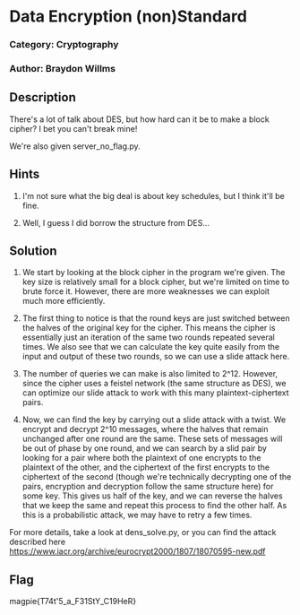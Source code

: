 
# Data Encryption (non)Standard
### Category: Cryptography
### Author: Braydon Willms

## Description
There's a lot of talk about DES, but how hard can it be to make a block cipher? I bet you can't break mine!

We're also given server\_no\_flag.py.

## Hints
1. I'm not sure what the big deal is about key schedules, but I think it'll be fine. 

2. Well, I guess I did borrow the structure from DES...

## Solution
1. We start by looking at the block cipher in the program we're given. The key size is relatively small for a block cipher, but we're limited on time to brute force it. However, there are more weaknesses we can exploit much more efficiently.

2. The first thing to notice is that the round keys are just switched between the halves of the original key for the cipher. This means the cipher is essentially just an iteration of the same two rounds repeated several times. We also see that we can calculate the key quite easily from the input and output of these two rounds, so we can use a slide attack here.

3. The number of queries we can make is also limited to 2^12. However, since the cipher uses a feistel network (the same structure as DES), we can optimize our slide attack to work with this many plaintext-ciphertext pairs.

4. Now, we can find the key by carrying out a slide attack with a twist. We encrypt and decrypt 2^10 messages, where the halves that remain unchanged after one round are the same. These sets of messages will be out of phase by one round, and we can search by a slid pair by looking for a pair where both the plaintext of one encrypts to the plaintext of the other, and the ciphertext of the first encrypts to the ciphertext of the second (though we're technically decrypting one of the pairs, encryption and decryption follow the same structure here) for some key. This gives us half of the key, and we can reverse the halves that we keep the same and repeat this process to find the other half. As this is a probabilistic attack, we may have to retry a few times.

For more details, take a look at dens\_solve.py, or you can find the attack described here
https://www.iacr.org/archive/eurocrypt2000/1807/18070595-new.pdf

## Flag
magpie{T74t'5\_a\_F31StY\_C19HeR}
